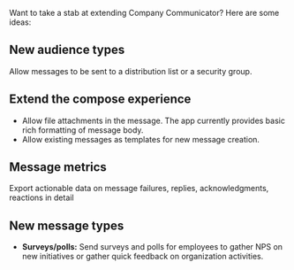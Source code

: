 Want to take a stab at extending Company Communicator? Here are some ideas: 

## New audience types
Allow messages to be sent to a distribution list or a security group. 

## Extend the compose experience
* Allow file attachments in the message. The app currently provides basic rich formatting of message body.  
* Allow existing messages as templates for new message creation. 

## Message metrics
Export actionable data on message failures, replies, acknowledgments, reactions in detail  

## New message types
* **Surveys/polls:** Send surveys and polls for employees to gather NPS on new initiatives or gather quick feedback on organization activities.